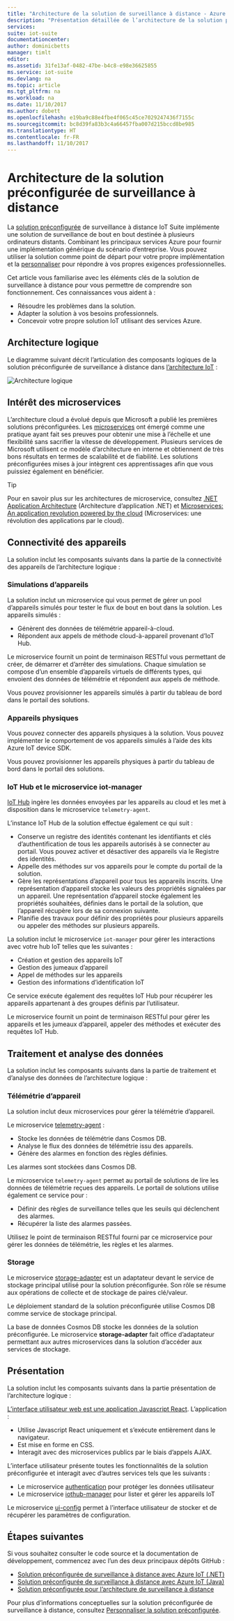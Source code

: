 ```yaml
---
title: "Architecture de la solution de surveillance à distance - Azure | Microsoft Docs"
description: "Présentation détaillée de l’architecture de la solution préconfigurée de surveillance à distance"
services: 
suite: iot-suite
documentationcenter: 
author: dominicbetts
manager: timlt
editor: 
ms.assetid: 31fe13af-0482-47be-b4c8-e98e36625855
ms.service: iot-suite
ms.devlang: na
ms.topic: article
ms.tgt_pltfrm: na
ms.workload: na
ms.date: 11/10/2017
ms.author: dobett
ms.openlocfilehash: e19ba9c88e4fbe4f065c45ce7029247436f7155c
ms.sourcegitcommit: bc8d39fa83b3c4a66457fba007d215bccd8be985
ms.translationtype: HT
ms.contentlocale: fr-FR
ms.lasthandoff: 11/10/2017
---
```

# <a name="remote-monitoring-preconfigured-solution-architecture"></a>Architecture de la solution préconfigurée de surveillance à distance

La [solution préconfigurée](iot-suite-what-are-preconfigured-solutions.md) de surveillance à distance IoT Suite implémente une solution de surveillance de bout en bout destinée à plusieurs ordinateurs distants. Combinant les principaux services Azure pour fournir une implémentation générique du scénario d’entreprise. Vous pouvez utiliser la solution comme point de départ pour votre propre implémentation et la [personnaliser](iot-suite-remote-monitoring-customize.md) pour répondre à vos propres exigences professionnelles.

Cet article vous familiarise avec les éléments clés de la solution de surveillance à distance pour vous permettre de comprendre son fonctionnement. Ces connaissances vous aident à :

* Résoudre les problèmes dans la solution.
* Adapter la solution à vos besoins professionnels.
* Concevoir votre propre solution IoT utilisant des services Azure.

## <a name="logical-architecture"></a>Architecture logique

Le diagramme suivant décrit l’articulation des composants logiques de la solution préconfigurée de surveillance à distance dans [l’architecture IoT](iot-suite-what-is-azure-iot.md) :

![Architecture logique](media/iot-suite-remote-monitoring-sample-walkthrough/remote-monitoring-architecture.png)

## <a name="why-microservices"></a>Intérêt des microservices

L’architecture cloud a évolué depuis que Microsoft a publié les premières solutions préconfigurées. Les [microservices](https://azure.microsoft.com/blog/microservices-an-application-revolution-powered-by-the-cloud/) ont émergé comme une pratique ayant fait ses preuves pour obtenir une mise à l’échelle et une flexibilité sans sacrifier la vitesse de développement. Plusieurs services de Microsoft utilisent ce modèle d’architecture en interne et obtiennent de très bons résultats en termes de scalabilité et de fiabilité. Les solutions préconfigurées mises à jour intègrent ces apprentissages afin que vous puissiez également en bénéficier.

> [!TIP]
> Pour en savoir plus sur les architectures de microservice, consultez [.NET Application Architecture](https://www.microsoft.com/net/learn/architecture) (Architecture d’application .NET) et [Microservices: An application revolution powered by the cloud](https://azure.microsoft.com/blog/microservices-an-application-revolution-powered-by-the-cloud/) (Microservices: une révolution des applications par le cloud).

## <a name="device-connectivity"></a>Connectivité des appareils

La solution inclut les composants suivants dans la partie de la connectivité des appareils de l’architecture logique :

### <a name="simulated-devices"></a>Simulations d’appareils

La solution inclut un microservice qui vous permet de gérer un pool d’appareils simulés pour tester le flux de bout en bout dans la solution. Les appareils simulés :

* Génèrent des données de télémétrie appareil-à-cloud.
* Répondent aux appels de méthode cloud-à-appareil provenant d’IoT Hub.

Le microservice fournit un point de terminaison RESTful vous permettant de créer, de démarrer et d’arrêter des simulations. Chaque simulation se compose d’un ensemble d’appareils virtuels de différents types, qui envoient des données de télémétrie et répondent aux appels de méthode.

Vous pouvez provisionner les appareils simulés à partir du tableau de bord dans le portail des solutions.

### <a name="physical-devices"></a>Appareils physiques

Vous pouvez connecter des appareils physiques à la solution. Vous pouvez implémenter le comportement de vos appareils simulés à l’aide des kits Azure IoT device SDK.

Vous pouvez provisionner les appareils physiques à partir du tableau de bord dans le portail des solutions.

### <a name="iot-hub-and-the-iot-manager-microservice"></a>IoT Hub et le microservice iot-manager

[IoT Hub](../iot-hub/index.md) ingère les données envoyées par les appareils au cloud et les met à disposition dans le microservice `telemetry-agent`.

L’instance IoT Hub de la solution effectue également ce qui suit :

* Conserve un registre des identités contenant les identifiants et clés d’authentification de tous les appareils autorisés à se connecter au portail. Vous pouvez activer et désactiver des appareils via le Registre des identités.
* Appelle des méthodes sur vos appareils pour le compte du portail de la solution.
* Gère les représentations d’appareil pour tous les appareils inscrits. Une représentation d’appareil stocke les valeurs des propriétés signalées par un appareil. Une représentation d’appareil stocke également les propriétés souhaitées, définies dans le portail de la solution, que l’appareil récupère lors de sa connexion suivante.
* Planifie des travaux pour définir des propriétés pour plusieurs appareils ou appeler des méthodes sur plusieurs appareils.

La solution inclut le microservice `iot-manager` pour gérer les interactions avec votre hub IoT telles que les suivantes :

* Création et gestion des appareils IoT
* Gestion des jumeaux d’appareil
* Appel de méthodes sur les appareils
* Gestion des informations d’identification IoT

Ce service exécute également des requêtes IoT Hub pour récupérer les appareils appartenant à des groupes définis par l’utilisateur.

Le microservice fournit un point de terminaison RESTful pour gérer les appareils et les jumeaux d’appareil, appeler des méthodes et exécuter des requêtes IoT Hub.

## <a name="data-processing-and-analytics"></a>Traitement et analyse des données

La solution inclut les composants suivants dans la partie de traitement et d’analyse des données de l’architecture logique :

### <a name="device-telemetry"></a>Télémétrie d’appareil

La solution inclut deux microservices pour gérer la télémétrie d’appareil.

Le microservice [telemetry-agent](https://github.com/Azure/telemetry-agent-dotnet) :

* Stocke les données de télémétrie dans Cosmos DB.
* Analyse le flux des données de télémétrie issu des appareils.
* Génère des alarmes en fonction des règles définies.

Les alarmes sont stockées dans Cosmos DB.

Le microservice `telemetry-agent` permet au portail de solutions de lire les données de télémétrie reçues des appareils. Le portail de solutions utilise également ce service pour :

* Définir des règles de surveillance telles que les seuils qui déclenchent des alarmes.
* Récupérer la liste des alarmes passées.

Utilisez le point de terminaison RESTful fourni par ce microservice pour gérer les données de télémétrie, les règles et les alarmes.

### <a name="storage"></a>Storage

Le microservice [storage-adapter](https://github.com/Azure/pcs-storage-adapter-dotnet) est un adaptateur devant le service de stockage principal utilisé pour la solution préconfigurée. Son rôle se résume aux opérations de collecte et de stockage de paires clé/valeur.

Le déploiement standard de la solution préconfigurée utilise Cosmos DB comme service de stockage principal.

La base de données Cosmos DB stocke les données de la solution préconfigurée. Le microservice **storage-adapter** fait office d’adaptateur permettant aux autres microservices dans la solution d’accéder aux services de stockage.

## <a name="presentation"></a>Présentation

La solution inclut les composants suivants dans la partie présentation de l’architecture logique :

[L’interface utilisateur web est une application Javascript React](https://github.com/Azure/pcs-remote-monitoring-webui). L’application :

* Utilise Javascript React uniquement et s’exécute entièrement dans le navigateur.
* Est mise en forme en CSS.
* Interagit avec des microservices publics par le biais d’appels AJAX.

L’interface utilisateur présente toutes les fonctionnalités de la solution préconfigurée et interagit avec d’autres services tels que les suivants :

* Le microservice [authentication](https://github.com/Azure/pcs-auth-dotnet) pour protéger les données utilisateur
* Le microservice [iothub-manager](https://github.com/Azure/iothub-manager-dotnet) pour lister et gérer les appareils IoT

Le microservice [ui-config](https://github.com/Azure/pcs-config-dotnet) permet à l’interface utilisateur de stocker et de récupérer les paramètres de configuration.

## <a name="next-steps"></a>Étapes suivantes

Si vous souhaitez consulter le code source et la documentation de développement, commencez avec l’un des deux principaux dépôts GitHub :

* [Solution préconfigurée de surveillance à distance avec Azure IoT (.NET)](https://github.com/Azure/azure-iot-pcs-remote-monitoring-dotnet/wiki/)
* [Solution préconfigurée de surveillance à distance avec Azure IoT (Java)](https://github.com/Azure/azure-iot-pcs-remote-monitoring-java)
* [Solution préconfigurée pour l’architecture de surveillance à distance](https://github.com/Azure/azure-iot-pcs-remote-monitoring-dotnet/wiki/Architecture)

Pour plus d’informations conceptuelles sur la solution préconfigurée de surveillance à distance, consultez [Personnaliser la solution préconfigurée](iot-suite-remote-monitoring-customize.md).
